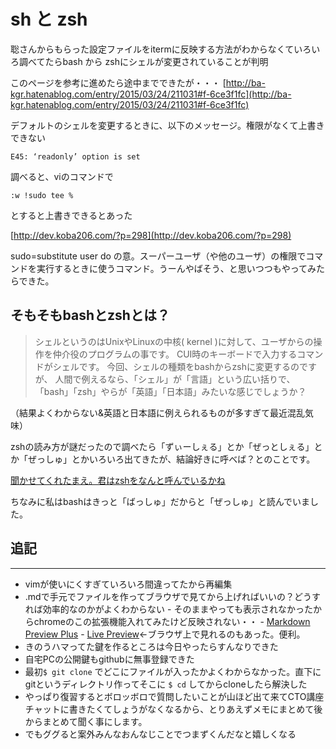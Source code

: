 # sh と zsh
聡さんからもらった設定ファイルをitermに反映する方法がわからなくていろいろ調べてたらbash から zshにシェルが変更されていることが判明

このページを参考に進めたら途中までできたが・・・
 [http://ba-kgr.hatenablog.com/entry/2015/03/24/211031#f-6ce3f1fc](http://ba-kgr.hatenablog.com/entry/2015/03/24/211031#f-6ce3f1fc)


デフォルトのシェルを変更するときに、以下のメッセージ。権限がなくて上書きできない

```E45: ‘readonly’ option is set```

調べると、viのコマンドで

```:w !sudo tee %```

とすると上書きできるとあった

[http://dev.koba206.com/?p=298](http://dev.koba206.com/?p=298)

sudo=substitute user do の意。スーパーユーザ（や他のユーザ）の権限でコマンドを実行するときに使うコマンド。うーんやばそう、と思いつつもやってみたらできた。

## そもそもbashとzshとは？

>シェルというのはUnixやLinuxの中核( kernel )に対して、ユーザからの操作を仲介役のプログラムの事です。
>CUI時のキーボードで入力するコマンドがシェルです。
>今回、シェルの種類をbashからzshに変更するのですが、
>人間で例えるなら、「シェル」が「言語」という広い括りで、
>「bash」「zsh」やらが「英語」「日本語」みたいな感じでしょうか？

（結果よくわからない&英語と日本語に例えられるものが多すぎて最近混乱気味）

zshの読み方が謎だったので調べたら「ずぃーしぇる」とか「ぜっとしぇる」とか「ぜっしゅ」とかいろいろ出てきたが、結論好きに呼べば？とのことです。

[聞かせてくれたまえ。君はzshをなんと呼んでいるかね](http://qiita.com/ozuma5119/items/601fc7dcfcc221268514)

ちなみに私はbashはきっと「ばっしゅ」だからと「ぜっしゅ」と読んでいました。

## 追記
----

- vimが使いにくすぎていろいろ間違ってたから再編集
- .mdで手元でファイルを作ってブラウザで見てから上げればいいの？どうすれば効率的なのかがよくわからない
      - そのままやっても表示されなかったからchromeのこの拡張機能入れてみたけど反映されない・・
        - [Markdown Preview Plus](https://chrome.google.com/webstore/detail/markdown-preview-plus/febilkbfcbhebfnokafefeacimjdckgl/related)
      - [Live Preview](http://markdownlivepreview.com/)←ブラウザ上で見れるのもあった。便利。
- きのうハマってた鍵を作るところは今日やったらすんなりできた
- 自宅PCの公開鍵もgithubに無事登録できた
- 最初`$ git clone` でどこにファイルが入ったかよくわからなかった。直下にgitというディレクトリ作ってそこに `$ cd` してからcloneしたら解決した
- やっぱり復習するとボロッボロで質問したいことが山ほど出て来てCTO講座チャットに書きたくてしょうがなくなるから、とりあえずメモにまとめて後からまとめて聞く事にします。
- でもググると案外みんなおんなじことでつまずくんだなと嬉しくなる
